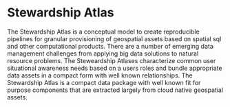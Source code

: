 # Stewardship Atlas

  The Stewardship Atlas is a conceptual model to create reproducible pipelines for granular provisioning of geospatial assets based on spatial sql and other computational products. There are a number of emerging data management challenges from applying big data solutions to natural resource problems.  The Steweardship Atlases characterize common user situational awareness needs based on a users roles and bundle appropriate data assets in a compact form with well known relationships. The Stewardship Atlas is a compact data package with well known fit for purpose components that are extracted largely from cloud native geospatial assets.  



